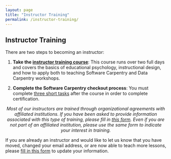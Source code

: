 ```yaml
---
layout: page
title: "Instructor Training"
permalink: /instructor-training/
---
```


<h2>Instructor Training</h2>

<p>
There are two steps to becoming an instructor:
</p>
<ol>
  <li>
    <p>
      <b>Take the <a href="{{site.training_url}}">instructor training course</a></b>:
      This course runs over two full days and covers the basics of
      educational psychology, instructional design, and how to apply both
      to teaching Software Carpentry and Data Carpentry workshops.
    </p>
  </li>
  <li>
    <p>
      <b>Complete the Software Carpentry checkout process</b>:
      You must complete
      <a href="{{site.training_url}}/checkout/">three short tasks</a>
      after the course in order to complete certification.
    </p>
  </li>
</ol>

<p align="center">
  <em>
    Most of our instructors are trained through organizational agreements
    with affiliated institutions. If you have been asked to provide
    information associated with this type of training,
    please fill in <a href="{{site.amy_url}}/request_training/">this form</a>.
    Even if you are not part of an affiliated institution, please use the same form to
    indicate your interest in training.
  </em>
</p>

<p>
  If you are already an instructor and would like to let us know that you have moved,
  changed your email address,
  or are now able to teach more lessons,
  please <a href="{{site.amy_url}}/update_profile/">fill in this form</a>
  to update your information.
</p>
